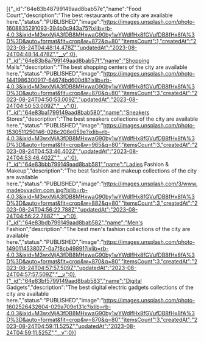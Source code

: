 [{"_id":"64e83b48799149aad8bab57e","name":"Food Court","description":"The best restaurants of the city are available here.","status":"PUBLISHED","image":"https://images.unsplash.com/photo-1608835291093-394b0c943a75?ixlib=rb-4.0.3&ixid=M3wxMjA3fDB8MHxwaG90by1wYWdlfHx8fGVufDB8fHx8fA%3D%3D&auto=format&fit=crop&w=872&q=80","itemsCount":1,"createdAt":"2023-08-24T04:48:14.478Z","updatedAt":"2023-08-24T04:48:14.478Z","__v":0},{"_id":"64e83b8a799149aad8bab57f","name":"Shopping Malls","description":"The best shopping centers of the city are available here.","status":"PUBLISHED","image":"https://images.unsplash.com/photo-1441986300917-64674bd600d8?ixlib=rb-4.0.3&ixid=M3wxMjA3fDB8MHxwaG90by1wYWdlfHx8fGVufDB8fHx8fA%3D%3D&auto=format&fit=crop&w=870&q=80","itemsCount":3,"createdAt":"2023-08-24T04:50:53.009Z","updatedAt":"2023-08-24T04:50:53.009Z","__v":0},{"_id":"64e83ba1799149aad8bab580","name":"Sneakers Stores","description":"The best sneakers collections of the city are available here.","status":"PUBLISHED","image":"https://images.unsplash.com/photo-1530511250146-026c208e059e?ixlib=rb-4.0.3&ixid=M3wxMjA3fDB8MHxwaG90by1wYWdlfHx8fGVufDB8fHx8fA%3D%3D&auto=format&fit=crop&w=965&q=80","itemsCount":3,"createdAt":"2023-08-24T04:53:46.402Z","updatedAt":"2023-08-24T04:53:46.402Z","__v":0},{"_id":"64e83bbb799149aad8bab581","name":"Ladies Fashion & Makeup","description":"The best fashion and makeup collections of the city are available here.","status":"PUBLISHED","image":"https://images.unsplash.com/3/www.madebyvadim.com.jpg?ixlib=rb-4.0.3&ixid=M3wxMjA3fDB8MHxwaG90by1wYWdlfHx8fGVufDB8fHx8fA%3D%3D&auto=format&fit=crop&w=882&q=80","itemsCount":3,"createdAt":"2023-08-24T04:56:22.788Z","updatedAt":"2023-08-24T04:56:22.788Z","__v":0},{"_id":"64e83bdb799149aad8bab582","name":"Men's Fashion","description":"The best men's fashion collections of the city are available here.","status":"PUBLISHED","image":"https://images.unsplash.com/photo-1490114538077-0a7f8cb49891?ixlib=rb-4.0.3&ixid=M3wxMjA3fDB8MHxwaG90by1wYWdlfHx8fGVufDB8fHx8fA%3D%3D&auto=format&fit=crop&w=870&q=80","itemsCount":3,"createdAt":"2023-08-24T04:57:57.509Z","updatedAt":"2023-08-24T04:57:57.509Z","__v":0},{"_id":"64e83bf5799149aad8bab583","name":"Digital Gadgets","description":"The best digital electric gadgets collections of the city are available here.","status":"PUBLISHED","image":"https://images.unsplash.com/photo-1602526432604-029a709e131c?ixlib=rb-4.0.3&ixid=M3wxMjA3fDB8MHxwaG90by1wYWdlfHx8fGVufDB8fHx8fA%3D%3D&auto=format&fit=crop&w=870&q=80","itemsCount":3,"createdAt":"2023-08-24T04:59:11.525Z","updatedAt":"2023-08-24T04:59:11.525Z","__v":0}]
